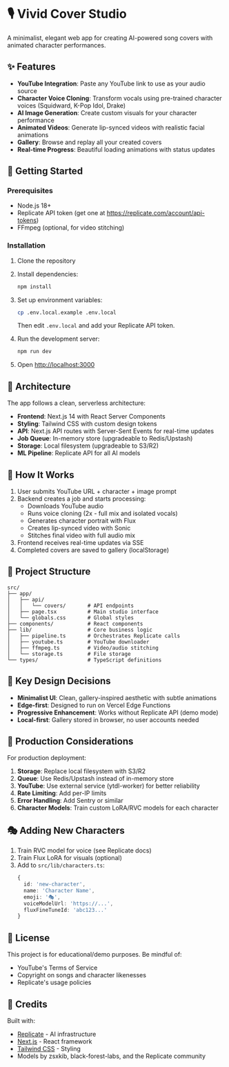 # 🎙️ Vivid Cover Studio

A minimalist, elegant web app for creating AI-powered song covers with animated character performances.

## ✨ Features

- **YouTube Integration**: Paste any YouTube link to use as your audio source
- **Character Voice Cloning**: Transform vocals using pre-trained character voices (Squidward, K-Pop Idol, Drake)
- **AI Image Generation**: Create custom visuals for your character performance
- **Animated Videos**: Generate lip-synced videos with realistic facial animations
- **Gallery**: Browse and replay all your created covers
- **Real-time Progress**: Beautiful loading animations with status updates

## 🚀 Getting Started

### Prerequisites

- Node.js 18+ 
- Replicate API token (get one at https://replicate.com/account/api-tokens)
- FFmpeg (optional, for video stitching)

### Installation

1. Clone the repository
2. Install dependencies:
   ```bash
   npm install
   ```

3. Set up environment variables:
   ```bash
   cp .env.local.example .env.local
   ```
   Then edit `.env.local` and add your Replicate API token.

4. Run the development server:
   ```bash
   npm run dev
   ```

5. Open [http://localhost:3000](http://localhost:3000)

## 🎨 Architecture

The app follows a clean, serverless architecture:

- **Frontend**: Next.js 14 with React Server Components
- **Styling**: Tailwind CSS with custom design tokens
- **API**: Next.js API routes with Server-Sent Events for real-time updates
- **Job Queue**: In-memory store (upgradeable to Redis/Upstash)
- **Storage**: Local filesystem (upgradeable to S3/R2)
- **ML Pipeline**: Replicate API for all AI models

## 🔧 How It Works

1. User submits YouTube URL + character + image prompt
2. Backend creates a job and starts processing:
   - Downloads YouTube audio
   - Runs voice cloning (2x - full mix and isolated vocals)
   - Generates character portrait with Flux
   - Creates lip-synced video with Sonic
   - Stitches final video with full audio mix
3. Frontend receives real-time updates via SSE
4. Completed covers are saved to gallery (localStorage)

## 📁 Project Structure

```
src/
├── app/
│   ├── api/
│   │   └── covers/       # API endpoints
│   ├── page.tsx          # Main studio interface
│   └── globals.css       # Global styles
├── components/           # React components
├── lib/                  # Core business logic
│   ├── pipeline.ts       # Orchestrates Replicate calls
│   ├── youtube.ts        # YouTube downloader
│   ├── ffmpeg.ts         # Video/audio stitching
│   └── storage.ts        # File storage
└── types/                # TypeScript definitions
```

## 🎯 Key Design Decisions

- **Minimalist UI**: Clean, gallery-inspired aesthetic with subtle animations
- **Edge-first**: Designed to run on Vercel Edge Functions
- **Progressive Enhancement**: Works without Replicate API (demo mode)
- **Local-first**: Gallery stored in browser, no user accounts needed

## 🚧 Production Considerations

For production deployment:

1. **Storage**: Replace local filesystem with S3/R2
2. **Queue**: Use Redis/Upstash instead of in-memory store
3. **YouTube**: Use external service (ytdl-worker) for better reliability
4. **Rate Limiting**: Add per-IP limits
5. **Error Handling**: Add Sentry or similar
6. **Character Models**: Train custom LoRA/RVC models for each character

## 🎭 Adding New Characters

1. Train RVC model for voice (see Replicate docs)
2. Train Flux LoRA for visuals (optional)
3. Add to `src/lib/characters.ts`:
   ```typescript
   {
     id: 'new-character',
     name: 'Character Name',
     emoji: '🎭',
     voiceModelUrl: 'https://...',
     fluxFineTuneId: 'abc123...'
   }
   ```

## 📝 License

This project is for educational/demo purposes. Be mindful of:
- YouTube's Terms of Service
- Copyright on songs and character likenesses
- Replicate's usage policies

## 🙏 Credits

Built with:
- [Replicate](https://replicate.com) - AI infrastructure
- [Next.js](https://nextjs.org) - React framework
- [Tailwind CSS](https://tailwindcss.com) - Styling
- Models by zsxkib, black-forest-labs, and the Replicate community